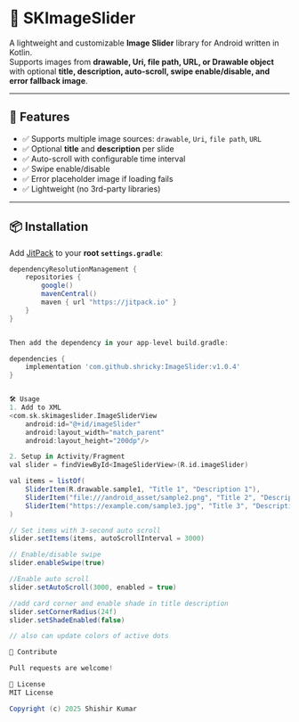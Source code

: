 # 📸 SKImageSlider

A lightweight and customizable **Image Slider** library for Android written in Kotlin.  
Supports images from **drawable, Uri, file path, URL, or Drawable object** with optional **title, description, auto-scroll, swipe enable/disable, and error fallback image**.  

---

## 🚀 Features
- ✅ Supports multiple image sources: `drawable`, `Uri`, `file path`, `URL`
- ✅ Optional **title** and **description** per slide
- ✅ Auto-scroll with configurable time interval
- ✅ Swipe enable/disable
- ✅ Error placeholder image if loading fails
- ✅ Lightweight (no 3rd-party libraries)

---

## 📦 Installation

Add [JitPack](https://jitpack.io/) to your **root `settings.gradle`**:

```gradle
dependencyResolutionManagement {
    repositories {
        google()
        mavenCentral()
        maven { url "https://jitpack.io" }
    }
}


Then add the dependency in your app-level build.gradle:

dependencies {
    implementation 'com.github.shricky:ImageSlider:v1.0.4'
}


🛠 Usage
1. Add to XML
<com.sk.skimageslider.ImageSliderView
    android:id="@+id/imageSlider"
    android:layout_width="match_parent"
    android:layout_height="200dp"/>

2. Setup in Activity/Fragment
val slider = findViewById<ImageSliderView>(R.id.imageSlider)

val items = listOf(
    SliderItem(R.drawable.sample1, "Title 1", "Description 1"),
    SliderItem("file:///android_asset/sample2.png", "Title 2", "Description 2"),
    SliderItem("https://example.com/sample3.jpg", "Title 3", "Description 3")
)

// Set items with 3-second auto scroll
slider.setItems(items, autoScrollInterval = 3000)

// Enable/disable swipe
slider.enableSwipe(true)

//Enable auto scroll
slider.setAutoScroll(3000, enabled = true)

//add card corner and enable shade in title description
slider.setCornerRadius(24f)
slider.setShadeEnabled(false)

// also can update colors of active dots

🙌 Contribute

Pull requests are welcome!

📄 License
MIT License

Copyright (c) 2025 Shishir Kumar
